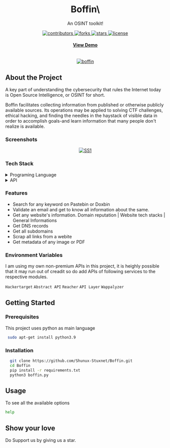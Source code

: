 <div align="center">

  <h1>Boffin\</h1>
  
  <p>
    An OSINT toolkit! 
  </p>
  
  
<!-- Badges -->
<p>
  <a href="https://github.com/Shunux-Stuxnet/Boffin/graphs/contributors">
    <img src="https://img.shields.io/github/contributors/Shunux-Stuxnet/Boffin" alt="contributors" />
  </a>
  
  <a href="https://github.com/Shunux-Stuxnet/Boffin/network/members">
    <img src="https://img.shields.io/github/forks/Shunux-Stuxnet/Boffin" alt="forks" />
  </a>
  <a href="https://github.com/Shunux-Stuxnet/Boffin/stargazers">
    <img src="https://img.shields.io/github/stars/Shunux-Stuxnet/Boffin" alt="stars" />
  </a>
  <a href="https://github.com/Shunux-Stuxnet/Boffin/blob/main/LICENCE">
    <img src="https://img.shields.io/github/license/Shunux-Stuxnet/Boffin.svg" alt="license" />
  </a>
</p>
   
<h4>
    <a href="https://aaega-aayaga.com">View Demo</a>
  </h4>
</div>

<br />

<div align="center"> 
  <a href="https://imgbb.com/"><img src="https://i.ibb.co/Y456vMw/boffin.png" alt="boffin" border="0"></a>
</div>

<!-- About the Project -->
## About the Project
A key part of understanding the cybersecurity that rules the Internet today is Open Source Intelligence, or OSINT for short.

Boffin facilitates collecting information from published or otherwise publicly available sources. Its operations may be applied to solving CTF challenges, ethical hacking, and finding the needles in the haystack of visible data in order to accomplish goals-and learn information that many people don't realize is available. 
<!-- Screenshots -->
### Screenshots

<div align="center"> 
  <a href="https://ibb.co/0CGPGM5"><img src="https://i.ibb.co/hBmpmW0/SS1.png" alt="SS1" border="0"></a>
</div>


<!-- TechStack -->
### Tech Stack

<details>
  <summary>Programing Language</summary>
  <ul>
    <li><a href="https://pyhon.org/te/python-ind/">Python</a></li>
  </ul>
</details>

<details>
  <summary>API</summary>
  <ul>
    <li><a href="api.hackertarget.com/dnslookup">Hackertarget</a></li>
    <li><a href="https://emailvalidation.abstractapi.com">Abstract API</a></li>
    <li><a href="https://api.reacher.email/v0/check_email">Reacher</a></li>
    <li><a href="https://api.apilayer.com/email_verification/check?email">API Layer</a></li>
    <li><a href="https://subdomains.whoisxmlapi.com/api/">WhoisxmlAPI</a></li>
    <li><a href="https://api.wappalyzer.com/lookup/">Wappalyzer</a></li>    
    </ul>
</details>



<!-- Features -->
### Features

- Search for any keyword on Pastebin or Doxbin
- Validate an email and get to know all information about the same.
- Get any website's information. Domain reputation | Website tech stacks | General Informations
- Get DNS records
- Get all subdomains
- Scrap all links from a webite
- Get metadata of any image or PDF


<!-- Env Variables -->
### Environment Variables

I am using my own non-premium APIs in this project, it is heighly possible that it may run out of creadit so do add APIs of following services to the respective modules.

`Hackertarget`
`Abstract API`
`Reacher`
`API Layer`
`Wappalyzer`

<!-- Getting Started -->
## Getting Started

<!-- Prerequisites -->
### Prerequisites

This project uses python as main language

```bash
 sudo apt-get install python3.9
```

<!-- Installation -->
### Installation


```bash
  git clone https://github.com/Shunux-Stuxnet/Boffin.git
  cd Boffin
  pip install -r requirements.txt
  python3 boffin.py
```
   

<!-- Usage -->
## Usage


To see all the available options 
```bash
help
```

## Show your love

Do Support us by giving us a star.
